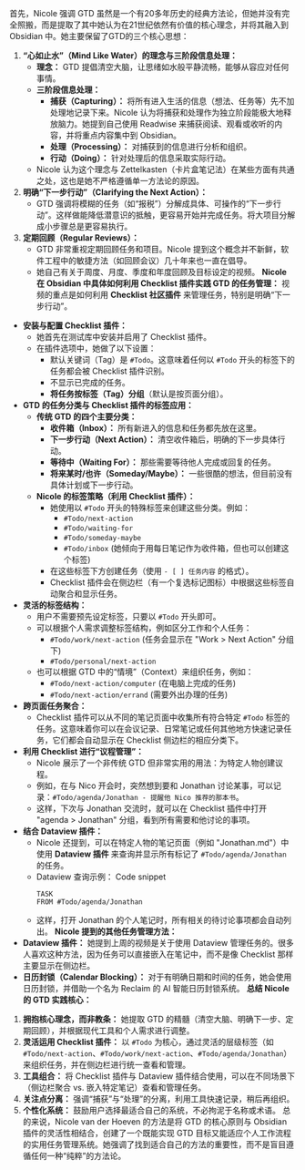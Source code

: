 
首先，Nicole 强调 GTD 虽然是一个有20多年历史的经典方法论，但她并没有完全照搬，而是提取了其中她认为在21世纪依然有价值的核心理念，并将其融入到 Obsidian 中。她主要保留了GTD的三个核心思想：
1. **“心如止水”（Mind Like Water）的理念与三阶段信息处理：**
    - **理念：** GTD 提倡清空大脑，让思绪如水般平静流畅，能够从容应对任何事情。
    - **三阶段信息处理：**
        - **捕获（Capturing）：** 将所有进入生活的信息（想法、任务等）先不加处理地记录下来。Nicole 认为将捕获和处理作为独立阶段能极大地释放脑力。她提到自己使用 Readwise 来捕获阅读、观看或收听的内容，并将重点内容集中到 Obsidian。
        - **处理（Processing）：** 对捕获到的信息进行分析和组织。
        - **行动（Doing）：** 针对处理后的信息采取实际行动。
    - Nicole 认为这个理念与 Zettelkasten（卡片盒笔记法）在某些方面有共通之处，这也是她不严格遵循单一方法论的原因。
2. **明确“下一步行动”（Clarifying the Next Action）：**
    - GTD 强调将模糊的任务（如“报税”）分解成具体、可操作的“下一步行动”。这样做能降低潜意识的抵触，更容易开始并完成任务。将大项目分解成小步骤总是更容易执行。
3. **定期回顾（Regular Reviews）：**
    - GTD 非常重视定期回顾任务和项目。Nicole 提到这个概念并不新鲜，软件工程中的敏捷方法（如回顾会议）几十年来也一直在倡导。
    - 她自己有关于周度、月度、季度和年度回顾及目标设定的视频。
**Nicole 在 Obsidian 中具体如何利用 Checklist 插件实践 GTD 的任务管理：**
视频的重点是如何利用 **Checklist 社区插件** 来管理任务，特别是明确“下一步行动”。
- **安装与配置 Checklist 插件：**
    - 她首先在测试库中安装并启用了 Checklist 插件。
    - 在插件选项中，她做了以下设置：
        - 默认关键词（Tag）是 `#Todo`。这意味着任何以 `#Todo` 开头的标签下的任务都会被 Checklist 插件识别。
        - 不显示已完成的任务。
        - **将任务按标签（Tag）分组**（默认是按页面分组）。
- **GTD 的任务分类与 Checklist 插件的标签应用：**
    - **传统 GTD 的四个主要分类：**
        - **收件箱（Inbox）：** 所有新进入的信息和任务都先放在这里。
        - **下一步行动（Next Action）：** 清空收件箱后，明确的下一步具体行动。
        - **等待中（Waiting For）：** 那些需要等待他人完成或回复的任务。
        - **将来某时/也许（Someday/Maybe）：** 一些很酷的想法，但目前没有具体计划或下一步行动。
    - **Nicole 的标签策略（利用 Checklist 插件）：**
        - 她使用以 `#Todo` 开头的特殊标签来创建这些分类。例如：
            - `#Todo/next-action`
            - `#Todo/waiting-for`
            - `#Todo/someday-maybe`
            - `#Todo/inbox` (她倾向于用每日笔记作为收件箱，但也可以创建这个标签)
        - 在这些标签下方创建任务（使用 `- [ ] 任务内容` 的格式）。
        - Checklist 插件会在侧边栏（有一个复选标记图标）中根据这些标签自动聚合和显示任务。
- **灵活的标签结构：**
    - 用户不需要预先设定标签，只要以 `#Todo` 开头即可。
    - 可以根据个人需求调整标签结构，例如区分工作和个人任务：
        - `#Todo/work/next-action` (任务会显示在 "Work > Next Action" 分组下)
        - `#Todo/personal/next-action`
    - 也可以根据 GTD 中的“情境”（Context）来组织任务，例如：
        - `#Todo/next-action/computer` (在电脑上完成的任务)
        - `#Todo/next-action/errand` (需要外出办理的任务)
- **跨页面任务聚合：**
    - Checklist 插件可以从不同的笔记页面中收集所有符合特定 `#Todo` 标签的任务。这意味着你可以在会议记录、日常笔记或任何其他地方快速记录任务，它们都会自动显示在 Checklist 侧边栏的相应分类下。
- **利用 Checklist 进行“议程管理”：**
    - Nicole 展示了一个非传统 GTD 但非常实用的用法：为特定人物创建议程。
    - 例如，在与 Nico 开会时，突然想到要和 Jonathan 讨论某事，可以记录：`#Todo/agenda/Jonathan - 提醒他 Nico 推荐的那本书`。
    - 这样，下次与 Jonathan 交流时，就可以在 Checklist 插件中打开 "agenda > Jonathan" 分组，看到所有需要和他讨论的事项。
- **结合 Dataview 插件：**
    - Nicole 还提到，可以在特定人物的笔记页面（例如 "Jonathan.md"）中使用 **Dataview 插件** 来查询并显示所有标记了 `#Todo/agenda/Jonathan` 的任务。
    - Dataview 查询示例：
        Code snippet
        ```
        TASK
        FROM #Todo/agenda/Jonathan
        ```
    - 这样，打开 Jonathan 的个人笔记时，所有相关的待讨论事项都会自动列出。
**Nicole 提到的其他任务管理方法：**
- **Dataview 插件：** 她提到上周的视频是关于使用 Dataview 管理任务的。很多人喜欢这种方法，因为任务可以直接嵌入在笔记中，而不是像 Checklist 那样主要显示在侧边栏。
- **日历封锁（Calendar Blocking）：** 对于有明确日期和时间的任务，她会使用日历封锁，并借助一个名为 Reclaim 的 AI 智能日历封锁系统。
**总结 Nicole 的 GTD 实践核心：**
1. **拥抱核心理念，而非教条：** 她提取 GTD 的精髓（清空大脑、明确下一步、定期回顾），并根据现代工具和个人需求进行调整。
2. **灵活运用 Checklist 插件：** 以 `#Todo` 为核心，通过灵活的层级标签（如 `#Todo/next-action`、`#Todo/work/next-action`、`#Todo/agenda/Jonathan`）来组织任务，并在侧边栏进行统一查看和管理。
3. **工具组合：** 将 Checklist 插件与 Dataview 插件结合使用，可以在不同场景下（侧边栏聚合 vs. 嵌入特定笔记）查看和管理任务。
4. **关注点分离：** 强调“捕获”与“处理”的分离，利用工具快速记录，稍后再组织。
5. **个性化系统：** 鼓励用户选择最适合自己的系统，不必拘泥于名称或术语。
总的来说，Nicole van der Hoeven 的方法是将 GTD 的核心原则与 Obsidian 插件的灵活性相结合，创建了一个既能实现 GTD 目标又能适应个人工作流程的实用任务管理系统。她强调了找到适合自己的方法的重要性，而不是盲目遵循任何一种“纯粹”的方法论。
